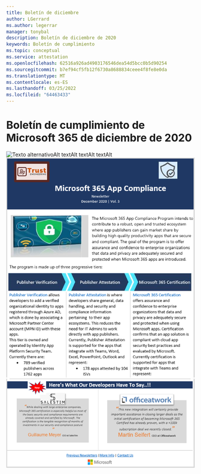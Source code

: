 ```yaml
---
title: Boletín de diciembre
author: LGerrard
ms.author: legerrar
manager: tonybal
description: Boletín de diciembre de 2020
keywords: Boletín de cumplimiento
ms.topic: conceptual
ms.service: attestation
ms.openlocfilehash: 62516a926ad4903176546dea54d5bcc0b5d90254
ms.sourcegitcommit: b7ef94cf5fb12f6730a8688834ceee4f8fe8e0da
ms.translationtype: MT
ms.contentlocale: es-ES
ms.lasthandoff: 03/25/2022
ms.locfileid: "64463433"
---
```

# <a name="december-2020-microsoft-365-app-compliance-newsletter"></a>Boletín de cumplimiento de Microsoft 365 de diciembre de 2020

![Texto alternativoAlt textAlt![](../media/Dec02.PNG)
 textAlt textAlt](../media/Dec03.PNG)
![ text](../media/Dec01.PNG)
![](../media/Dec04.PNG)
